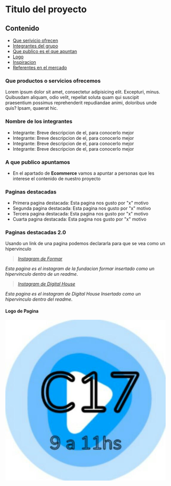 # Titulo del proyecto

## Contenido

- [Que serivicio ofrecen](#servicios)
- [Integrantes del grupo](#integrantes)
- [Que publico es el que apuntan](#publico)
- [Logo](#logo)
- [Inspiracion](#inspiracion)
- [Referentes en el mercado](#referentes)

<div id="servicios">

### Que productos o servicios ofrecemos
Lorem ipsum dolor sit amet, consectetur adipisicing elit. Excepturi, minus. Quibusdam aliquam, odio velit, repellat soluta quam qui suscipit praesentium possimus reprehenderit repudiandae animi, doloribus unde quis? Ipsam, quaerat hic.

<div id="integrantes">

### Nombre de los integrantes

- Integrante: Breve descripcion de el, para conocerlo mejor
- Integrante: Breve descripcion de el, para conocerlo mejor
- Integrante: Breve descripcion de el, para conocerlo mejor
- Integrante: Breve descripcion de el, para conocerlo mejor

<div id="publico">

### A que publico apuntamos 

- En el apartado de **Ecommerce** vamos a apuntar a personas que les interese el contenido de nuestro proyecto

<div id="inspiracion">

### Paginas destacadas

- Primera pagina destacada: Esta pagina nos gusto por "x" motivo
- Segunda pagina destacada: Esta pagina nos gusto por "x" motivo
- Tercera pagina destacada: Esta pagina nos gusto por "x" motivo
- Cuarta pagina destacada: Esta pagina nos gusto por "x" motivo

<div id="referentes">

### Paginas destacadas 2.0

Usando un link de una pagina podemos declararla para que se vea como un hipervinculo

>[*Instagram de Formar*](https://www.instagram.com/fundacionformar/ "Enlace")   

*Esta pagina es el instagram de la fundacion formar insertado como un hipervinculo dentro de un readme*.

>[*Instagram de Digital House*](https://www.instagram.com/_digitalhouse/ "Enlace")   

*Esta pagina es el instagram de Digital House Insertado como un hipervinculo dentro del readme*.


<div id="logo">

#### Logo de Pagina

![Logo](/Extras/LogoFormar.jpg)
